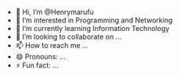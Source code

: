 - 👋 Hi, I’m @Henrymarufu
- 👀 I’m interested in Programming and Networking 
- 🌱 I’m currently learning Information Technology 
- 💞️ I’m looking to collaborate on ...
- 📫 How to reach me ...
- 😄 Pronouns: ...
- ⚡ Fun fact: ...

<!---
Henrymarufu/Henrymarufu is a ✨ special ✨ repository because its `README.md` (this file) appears on your GitHub profile.
You can click the Preview link to take a look at your changes.
--->
